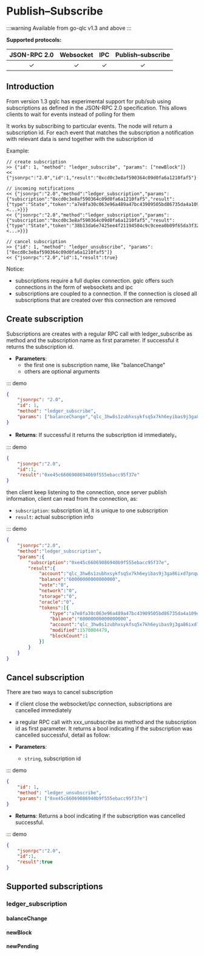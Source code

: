# Publish–Subscribe

:::warning
Available from go-qlc v1.3 and above
:::

**Supported protocols:**

| JSON-RPC 2.0 | Websocket | IPC | Publish–subscribe | 
|:------------:|:-----------:|:-----:|:-----:|
| &#x2713; | &#x2713; |  &#x2713;|&#x2713; |

## Introduction

From version 1.3 gqlc has experimental support for pub/sub using subscriptions as defined in the JSON-RPC 2.0 specification. This allows clients to wait for events instead of polling for them

It works by subscribing to particular events. The node will return a subscription id. For each event that matches the subscription a notification with relevant data is send together with the subscription id

Example:

```
// create subscription
>> {"id": 1, "method": "ledger_subscribe", "params": ["newBlock"]}
<< {"jsonrpc":"2.0","id":1,"result":"0xcd0c3e8af590364c09d0fa6a1210faf5"}

// incoming notifications
<< {"jsonrpc":"2.0","method":"ledger_subscription","params":{"subscription":"0xcd0c3e8af590364c09d0fa6a1210faf5","result":{"type":"State","token":"a7e8fa30c063e96a489a47bc43909505bd86735da4a109dca28be936118a8582",<...>}}}
<< {"jsonrpc":"2.0","method":"ledger_subscription","params":{"subscription":"0xcd0c3e8af590364c09d0fa6a1210faf5","result":{"type":"State","token":"38b13da6e7425ee4f21194504c9c9ceea0b09f65da3f32bed0c36cbced44ce0b",<...>}}}

// cancel subscription
>> {"id": 1, "method": "ledger_unsubscribe", "params": ["0xcd0c3e8af590364c09d0fa6a1210faf5"]}
<< {"jsonrpc":"2.0","id":1,"result":true}
```

Notice: 

- subscriptions require a full duplex connection. gqlc offers such connections in the form of websockets and ipc 
- subscriptions are coupled to a connection. If the connection is closed all subscriptions that are created over this connection are removed


## Create subscription

Subscriptions are creates with a regular RPC call with ledger_subscribe as method and the subscription name as first parameter. If successful it returns the subscription id.


- **Parameters**: 
  - the first one is subscription name, like "balanceChange"
  - others are optional arguments
  

::: demo
```json tab:Request
{
	"jsonrpc": "2.0",
	"id": 1,
	"method": "ledger_subscribe",
	"params": ["balanceChange","qlc_3hw8s1zubhxsykfsq5x7kh6eyibas9j3ga86ixd7pnqwes1cmt9mqqrngap4"]
}


```


- **Returns**: 
If successful it returns the subscription id immediately。

::: demo
```json tab:Request
{
    "jsonrpc":"2.0",
    "id":1,
    "result":"0xe45c66069086940b9f555ebacc95f37e"
}


```

then client keep listening to the connection, once server publish information, client can read from the connection, as:

- `subscription`: subscription id, it is unique to one subscription 
- `result`:  actual subscription info


::: demo
```json tab:Request
{
    "jsonrpc":"2.0",
    "method":"ledger_subscription",
    "params":{
        "subscription":"0xe45c66069086940b9f555ebacc95f37e",
        "result":{
            "account":"qlc_3hw8s1zubhxsykfsq5x7kh6eyibas9j3ga86ixd7pnqwes1cmt9mqqrngap4",
            "balance":"60000000000000000",
            "vote":"0",
            "network":"0",
            "storage":"0",
            "oracle":"0",
            "tokens":[{
                "type":"a7e8fa30c063e96a489a47bc43909505bd86735da4a109dca28be936118a8582","header":"5594c690c3618a170a77d2696688f908efec4da2b94363fcb96749516307031d","representative":"qlc_3hw8s1zubhxsykfsq5x7kh6eyibas9j3ga86ixd7pnqwes1cmt9mqqrngap4","open":"5594c690c3618a170a77d2696688f908efec4da2b94363fcb96749516307031d",
                "balance":"60000000000000000",
                "account":"qlc_3hw8s1zubhxsykfsq5x7kh6eyibas9j3ga86ixd7pnqwes1cmt9mqqrngap4",
                "modified":1570804479,
                "blockCount":1
            }]
        }
    }
}


```

## Cancel subscription

There are two ways to cancel subscription 

- if client close the websocket/ipc connection, subscriptions are cancelled immediately 
- a regular RPC call with xxx_unsubscribe as method and the subscription id as first parameter. It returns a bool indicating if the subscription was cancelled successful, detail as follow:

- **Parameters**: 
  - `string`, subscription id
  
::: demo
```json tab:Request
{
    "id": 1, 
    "method": "ledger_unsubscribe", 
    "params": ["0xe45c66069086940b9f555ebacc95f37e"]
}


```
- **Returns**: 
Returns a bool indicating if the subscription was cancelled successful.

::: demo
```json tab:Request
{
    "jsonrpc":"2.0",
    "id":1,
    "result":true
}


```

## Supported subscriptions

### ledger_subscription

#### balanceChange

#### newBlock
#### newPending 